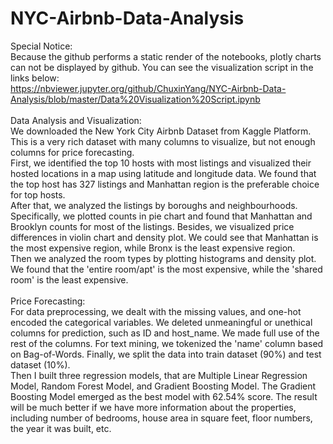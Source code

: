 # NYC-Airbnb-Data-Analysis

Special Notice: <br />
Because the github performs a static render of the notebooks, plotly charts can not be displayed by github. You can see the visualization script in the links below: <br />
https://nbviewer.jupyter.org/github/ChuxinYang/NYC-Airbnb-Data-Analysis/blob/master/Data%20Visualization%20Script.ipynb
<br /> <br />
Data Analysis and Visualization: <br />
We downloaded the New York City Airbnb Dataset from Kaggle Platform. This is a very rich dataset with many columns to visualize, but not enough columns for price forecasting. <br />
First, we identified the top 10 hosts with most listings and visualized their hosted locations in a map using latitude and longitude data. We found that the top host has 327 listings and Manhattan region is the preferable choice for top hosts. <br />
After that, we analyzed the listings by boroughs and neighbourhoods. Specifically, we plotted counts in pie chart and found that Manhattan and Brooklyn counts for most of the listings. Besides, we visualized price differences in violin chart and density plot. We could see that Manhattan is the most expensive region, while Bronx is the least expensive region. <br /> 
Then we analyzed the room types by plotting histograms and density plot. We found that the 'entire room/apt' is the most expensive, while the 'shared room' is the least expensive. 
<br /> <br />
Price Forecasting: <br />
For data preprocessing, we dealt with the missing values, and one-hot encoded the categorical variables. We deleted unmeaningful or unethical columns for prediction, such as ID and host_name. We made full use of the rest of the columns. For text mining, we tokenized the 'name' column based on Bag-of-Words. Finally, we split the data into train dataset (90%) and test dataset (10%). <br />
Then I built three regression models, that are Multiple Linear Regression Model, Random Forest Model, and Gradient Boosting Model. The Gradient Boosting Model emerged as the best model with 62.54% score. The result will be much better if we have more information about the properties, including number of bedrooms, house area in square feet, floor numbers, the year it was built, etc.
